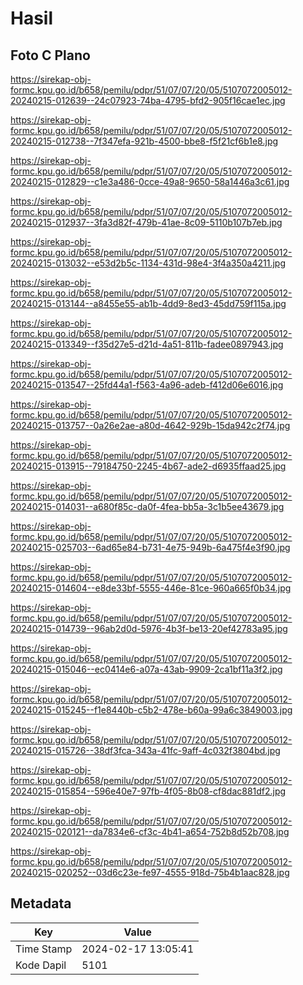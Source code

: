 # Hasil

## Foto C Plano

https://sirekap-obj-formc.kpu.go.id/b658/pemilu/pdpr/51/07/07/20/05/5107072005012-20240215-012639--24c07923-74ba-4795-bfd2-905f16cae1ec.jpg

https://sirekap-obj-formc.kpu.go.id/b658/pemilu/pdpr/51/07/07/20/05/5107072005012-20240215-012738--7f347efa-921b-4500-bbe8-f5f21cf6b1e8.jpg

https://sirekap-obj-formc.kpu.go.id/b658/pemilu/pdpr/51/07/07/20/05/5107072005012-20240215-012829--c1e3a486-0cce-49a8-9650-58a1446a3c61.jpg

https://sirekap-obj-formc.kpu.go.id/b658/pemilu/pdpr/51/07/07/20/05/5107072005012-20240215-012937--3fa3d82f-479b-41ae-8c09-5110b107b7eb.jpg

https://sirekap-obj-formc.kpu.go.id/b658/pemilu/pdpr/51/07/07/20/05/5107072005012-20240215-013032--e53d2b5c-1134-431d-98e4-3f4a350a4211.jpg

https://sirekap-obj-formc.kpu.go.id/b658/pemilu/pdpr/51/07/07/20/05/5107072005012-20240215-013144--a8455e55-ab1b-4dd9-8ed3-45dd759f115a.jpg

https://sirekap-obj-formc.kpu.go.id/b658/pemilu/pdpr/51/07/07/20/05/5107072005012-20240215-013349--f35d27e5-d21d-4a51-811b-fadee0897943.jpg

https://sirekap-obj-formc.kpu.go.id/b658/pemilu/pdpr/51/07/07/20/05/5107072005012-20240215-013547--25fd44a1-f563-4a96-adeb-f412d06e6016.jpg

https://sirekap-obj-formc.kpu.go.id/b658/pemilu/pdpr/51/07/07/20/05/5107072005012-20240215-013757--0a26e2ae-a80d-4642-929b-15da942c2f74.jpg

https://sirekap-obj-formc.kpu.go.id/b658/pemilu/pdpr/51/07/07/20/05/5107072005012-20240215-013915--79184750-2245-4b67-ade2-d6935ffaad25.jpg

https://sirekap-obj-formc.kpu.go.id/b658/pemilu/pdpr/51/07/07/20/05/5107072005012-20240215-014031--a680f85c-da0f-4fea-bb5a-3c1b5ee43679.jpg

https://sirekap-obj-formc.kpu.go.id/b658/pemilu/pdpr/51/07/07/20/05/5107072005012-20240215-025703--6ad65e84-b731-4e75-949b-6a475f4e3f90.jpg

https://sirekap-obj-formc.kpu.go.id/b658/pemilu/pdpr/51/07/07/20/05/5107072005012-20240215-014604--e8de33bf-5555-446e-81ce-960a665f0b34.jpg

https://sirekap-obj-formc.kpu.go.id/b658/pemilu/pdpr/51/07/07/20/05/5107072005012-20240215-014739--96ab2d0d-5976-4b3f-be13-20ef42783a95.jpg

https://sirekap-obj-formc.kpu.go.id/b658/pemilu/pdpr/51/07/07/20/05/5107072005012-20240215-015046--ec0414e6-a07a-43ab-9909-2ca1bf11a3f2.jpg

https://sirekap-obj-formc.kpu.go.id/b658/pemilu/pdpr/51/07/07/20/05/5107072005012-20240215-015245--f1e8440b-c5b2-478e-b60a-99a6c3849003.jpg

https://sirekap-obj-formc.kpu.go.id/b658/pemilu/pdpr/51/07/07/20/05/5107072005012-20240215-015726--38df3fca-343a-41fc-9aff-4c032f3804bd.jpg

https://sirekap-obj-formc.kpu.go.id/b658/pemilu/pdpr/51/07/07/20/05/5107072005012-20240215-015854--596e40e7-97fb-4f05-8b08-cf8dac881df2.jpg

https://sirekap-obj-formc.kpu.go.id/b658/pemilu/pdpr/51/07/07/20/05/5107072005012-20240215-020121--da7834e6-cf3c-4b41-a654-752b8d52b708.jpg

https://sirekap-obj-formc.kpu.go.id/b658/pemilu/pdpr/51/07/07/20/05/5107072005012-20240215-020252--03d6c23e-fe97-4555-918d-75b4b1aac828.jpg


## Metadata

| Key        | Value               |
| ---------- | ------------------- |
| Time Stamp | 2024-02-17 13:05:41 |
| Kode Dapil | 5101                |



